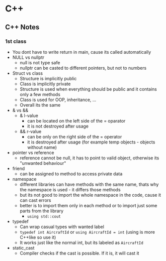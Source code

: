 # C++
## C++ Notes

### 1st class
- You dont have to write return in main, cause its called automatically
- NULL vs nullptr
    - null is not type safe
    - nullptr can be casted to different pointers, but not to numbers
- Struct vs class
    - Structure is implicitly public
    - Class is implicitly private
    - Structure is used when everything should be public and it contains only a few methods
    - Class is used for OOP, inheritance, ...
    - Overall its the same
- & vs &&
    - & l-value
        - can be located on the left side of the = oparator
        - it is not destroyed after usage
    - && r-value
        - can be only on the right side of the = operator
        - it is destroyed after usage (for example temp objects - objects without name)
- pointer vs reference
    - reference cannot be null, it has to point to valid object, otherwise its "unwanted behaviour"
- friend
    - can be assigned to method to access private data
- namespace
    - different libraries can have methods with the same name, thats why the namespace is used - it differs those methods
    - but its not good to import the whole namespace in the code, cause it can cast errors
    - better is to import them only in each method or to import just some parts from the library
        - ``using std::cout``
- typedef
    - Can wrap casual types with wanted label
    - ``typedef int AircraftId`` or ``using AircraftId = int`` (using is more C++like so use it)
    - It works just like the normal int, but its labeled as ``AircraftId``
- static_cast
    - Compiler checks if the cast is possible. If it is, it will cast it